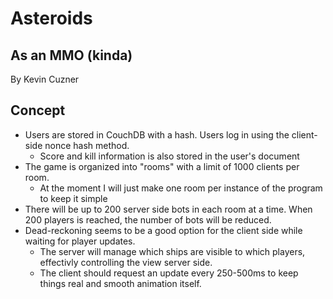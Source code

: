 Asteroids
=========
As an MMO (kinda)
-----------------

By Kevin Cuzner


Concept
-------

 * Users are stored in CouchDB with a hash. Users log in using the client-side nonce hash method.
   * Score and kill information is also stored in the user's document
 * The game is organized into "rooms" with a limit of 1000 clients per room.
   * At the moment I will just make one room per instance of the program to keep it simple
 * There will be up to 200 server side bots in each room at a time. When 200 players is reached,
   the number of bots will be reduced.
 * Dead-reckoning seems to be a good option for the client side while waiting for player updates.
   * The server will manage which ships are visible to which players, effectivly controlling the
     view server side.
   * The client should request an update every 250-500ms to keep things real and smooth animation
     itself.

